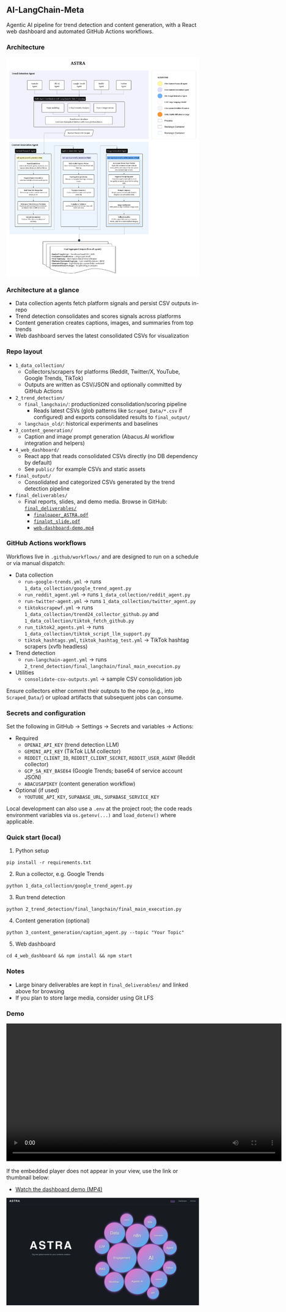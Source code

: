 ## AI-LangChain-Meta

Agentic AI pipeline for trend detection and content generation, with a React web dashboard and automated GitHub Actions workflows.

### Architecture
![System Architecture](0_ASTRA_system_architecture.png)

### Architecture at a glance
- Data collection agents fetch platform signals and persist CSV outputs in-repo
- Trend detection consolidates and scores signals across platforms
- Content generation creates captions, images, and summaries from top trends
- Web dashboard serves the latest consolidated CSVs for visualization

### Repo layout
- `1_data_collection/`
  - Collectors/scrapers for platforms (Reddit, Twitter/X, YouTube, Google Trends, TikTok)
  - Outputs are written as CSV/JSON and optionally committed by GitHub Actions
- `2_trend_detection/`
  - `final_langchain/`: productionized consolidation/scoring pipeline
    - Reads latest CSVs (glob patterns like `Scraped_Data/*.csv` if configured) and exports consolidated results to `final_output/`
  - `langchain_old/`: historical experiments and baselines
- `3_content_generation/`
  - Caption and image prompt generation (Abacus.AI workflow integration and helpers)
- `4_web_dashboard/`
  - React app that reads consolidated CSVs directly (no DB dependency by default)
  - See `public/` for example CSVs and static assets
- `final_output/`
  - Consolidated and categorized CSVs generated by the trend detection pipeline
- `final_deliverables/`
  - Final reports, slides, and demo media. Browse in GitHub: [`final_deliverables/`](final_deliverables/)
    - [`finalpaper_ASTRA.pdf`](final_deliverables/finalpaper_ASTRA.pdf)
    - [`finalpt_slide.pdf`](final_deliverables/finalpt_slide.pdf)
    - [`web-dashboard-demo.mp4`](final_deliverables/web-dashboard-demo.mp4)


### GitHub Actions workflows
Workflows live in `.github/workflows/` and are designed to run on a schedule or via manual dispatch:
- Data collection
  - `run-google-trends.yml` → runs `1_data_collection/google_trend_agent.py`
  - `run_reddit_agent.yml` → runs `1_data_collection/reddit_agent.py`
  - `run-twitter-agent.yml` → runs `1_data_collection/twitter_agent.py`
  - `tiktokscrapewf.yml` → runs `1_data_collection/trend24_collector_github.py` and `1_data_collection/tiktok_fetch_github.py`
  - `run_tiktok2_agents.yml` → runs `1_data_collection/tiktok_script_llm_support.py`
  - `tiktok_hashtags.yml`, `tiktok_hashtag_test.yml` → TikTok hashtag scrapers (xvfb headless)
- Trend detection
  - `run-langchain-agent.yml` → runs `2_trend_detection/final_langchain/final_main_execution.py`
- Utilities
  - `consolidate-csv-outputs.yml` → sample CSV consolidation job

Ensure collectors either commit their outputs to the repo (e.g., into `Scraped_Data/`) or upload artifacts that subsequent jobs can consume.

### Secrets and configuration
Set the following in GitHub → Settings → Secrets and variables → Actions:
- Required
  - `OPENAI_API_KEY` (trend detection LLM)
  - `GEMINI_API_KEY` (TikTok LLM collector)
  - `REDDIT_CLIENT_ID`, `REDDIT_CLIENT_SECRET`, `REDDIT_USER_AGENT` (Reddit collector)
  - `GCP_SA_KEY_BASE64` (Google Trends; base64 of service account JSON)
  - `ABACUSAPIKEY` (content generation workflow)
- Optional (if used)
  - `YOUTUBE_API_KEY`, `SUPABASE_URL`, `SUPABASE_SERVICE_KEY`

Local development can also use a `.env` at the project root; the code reads environment variables via `os.getenv(...)` and `load_dotenv()` where applicable.

### Quick start (local)
1) Python setup
```
pip install -r requirements.txt
```
2) Run a collector, e.g. Google Trends
```
python 1_data_collection/google_trend_agent.py
```
3) Run trend detection
```
python 2_trend_detection/final_langchain/final_main_execution.py
```
4) Content generation (optional)
```
python 3_content_generation/caption_agent.py --topic "Your Topic"
```
5) Web dashboard
```
cd 4_web_dashboard && npm install && npm start
```

### Notes
- Large binary deliverables are kept in `final_deliverables/` and linked above for browsing
- If you plan to store large media, consider using Git LFS

### Demo
<video src="final_deliverables/web-dashboard-demo.mp4" controls width="720">
  Your browser does not support the video tag. You can download the video
  <a href="final_deliverables/web-dashboard-demo.mp4">here</a>.
</video>

If the embedded player does not appear in your view, use the link or thumbnail below:

- [Watch the dashboard demo (MP4)](final_deliverables/web-dashboard-demo.mp4)

[![Open demo video](4_web_dashboard/public/Dashboard_Example.jpeg)](final_deliverables/web-dashboard-demo.mp4)
